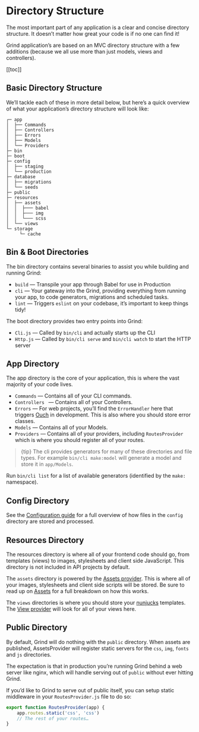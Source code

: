 # Directory Structure
The most important part of any application is a clear and concise directory structure.  It doesn’t matter how great your code is if no one can find it!

Grind application’s are based on an MVC directory structure with a few additions (because we all use more than just models, views and controllers).

[[toc]]

## Basic Directory Structure
We’ll tackle each of these in more detail below, but here’s a quick overview of what your application’s directory structure will look like:

```
┌─ app
│  ├── Commands
│  ├── Controllers
│  ├── Errors
│  ├── Models
│  └── Providers
├─ bin
├─ boot
├─ config
│  ├── staging
│  └── production
├─ database
│  ├── migrations
│  └── seeds
├─ public
├─ resources
│  ├── assets
│  │  ├─── babel
│  │  ├─── img
│  │  └─── scss
│  └── views
└─ storage
	 └─ cache
```

## Bin & Boot Directories
The bin directory contains several binaries to assist you while building and running Grind:

* `build` — Transpile your app through Babel for use in Production
* `cli` — Your gateway into the Grind, providing everything from running your app, to code generators, migrations and scheduled tasks.
* `lint` — Triggers `eslint` on your codebase, it’s important to keep things tidy!

The boot directory provides two entry points into Grind:
* `Cli.js` — Called by `bin/cli` and actually starts up the CLI
* `Http.js` — Called by `bin/cli serve` and `bin/cli watch` to start the HTTP server

## App Directory
The app directory is the core of your application, this is where the vast majority of your code lives.

* `Commands` — Contains all of your CLI commands.
* `Controllers ` — Contains all of your Controllers.
* `Errors` — For web projects, you’ll find the `ErrorHandler` here that triggers [Ouch](https://www.npmjs.com/package/ouch) in development.  This is also where you should store error classes.
* `Models` — Contains all of your Models.
* `Providers` — Contains all of your providers, including `RoutesProvider` which is where you should register all of your routes.

> {tip} The cli provides generators for many of these directories and file types.  For example `bin/cli make:model` will generate a model and store it in `app/Models`.

Run `bin/cli list` for a list of available generators (identified by the `make:` namespace).

## Config Directory
See the [Configuration guide](configuration) for a full overview of how files in the `config` directory are stored and processed.

## Resources Directory
The resources directory is where all of your frontend code should go, from templates (views) to images, stylesheets and client side JavaScript.  This directory is not included in API projects by default.

The `assets` directory is powered by the [Assets provider](assets).  This is where all of your images, stylesheets and client side scripts will be stored.  Be sure to read up on [Assets](assets) for a full breakdown on how this works.

The `views` directories is where you should store your [nunjucks](http://mozilla.github.io/nunjucks/) templates. The [View provider](templates) will look for all of your views here.

## Public Directory
By default, Grind will do nothing with the `public` directory.  When assets are published, AssetsProvider will register static servers for the `css`, `img`, `fonts` and `js` directories.

The expectation is that in production you’re running Grind behind a web server like nginx, which will handle serving out of `public` without ever hitting Grind.

If you’d like to Grind to serve out of public itself, you can setup static middleware in your `RoutesProvider.js` file to do so:
```js
export function RoutesProvider(app) {
	app.routes.static('css', 'css')
	// The rest of your routes…
}
```
